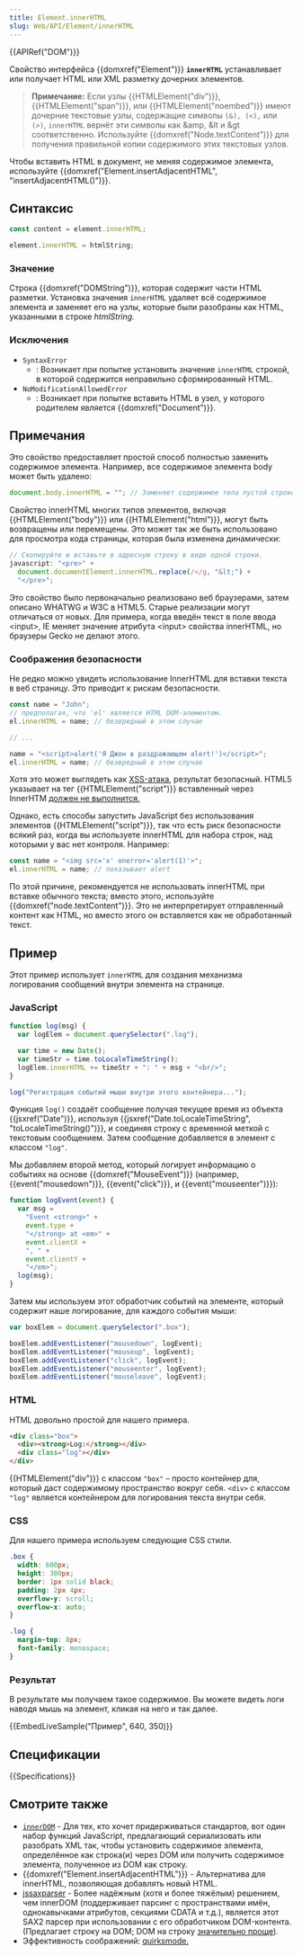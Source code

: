 ```yaml
---
title: Element.innerHTML
slug: Web/API/Element/innerHTML
---
```


{{APIRef("DOM")}}

Свойство интерфейса {{domxref("Element")}} **`innerHTML`** устанавливает или получает HTML или XML разметку дочерних элементов.

> **Примечание:** Если узлы {{HTMLElement("div")}}, {{HTMLElement("span")}}, или {{HTMLElement("noembed")}} имеют дочерние текстовые узлы, содержащие символы `(&), (<),` или `(>)`, `innerHTML` вернёт эти символы как \&amp, \&lt и \&gt соответственно. Используйте {{domxref("Node.textContent")}} для получения правильной копии содержимого этих текстовых узлов.

Чтобы вставить HTML в документ, не меняя содержимое элемента, используйте {{domxref("Element.insertAdjacentHTML", "insertAdjacentHTML()")}}.

## Синтаксис

```js
const content = element.innerHTML;

element.innerHTML = htmlString;
```

### Значение

Строка {{domxref("DOMString")}}, которая содержит части HTML разметки. Установка значения `innerHTML` удаляет всё содержимое элемента и заменяет его на узлы, которые были разобраны как HTML, указанными в строке _htmlString._

### Исключения

- `SyntaxError`
  - : Возникает при попытке установить значение `innerHTML` строкой, в которой содержится неправильно сформированный HTML.
- `NoModificationAllowedError`
  - : Возникает при попытке вставить HTML в узел, у которого родителем является {{domxref("Document")}}.

## Примечания

Это свойство предоставляет простой способ полностью заменить содержимое элемента. Например, все содержимое элемента body может быть удалено:

```js
document.body.innerHTML = ""; // Заменяет содержимое тела пустой строкой.
```

Свойство innerHTML многих типов элементов, включая {{HTMLElement("body")}} или {{HTMLElement("html")}}, могут быть возвращены или перемещены. Это может так же быть использовано для просмотра кода страницы, которая была изменена динамически:

```js
// Скопируйте и вставьте в адресную строку в виде одной строки.
javascript: "<pre>" +
  document.documentElement.innerHTML.replace(/</g, "&lt;") +
  "</pre>";
```

Это свойство было первоначально реализовано веб браузерами, затем описано WHATWG и W3C в HTML5. Старые реализации могут отличаться от новых. Для примера, когда введён текст в поле ввода \<input>, IE меняет значение атрибута \<input> свойства innerHTML, но браузеры Gecko не делают этого.

### Соображения безопасности

Не редко можно увидеть использование InnerHTML для вставки текста в веб страницу. Это приводит к рискам безопасности.

```js
const name = "John";
// предполагая, что 'el' является HTML DOM-элементом.
el.innerHTML = name; // безвредный в этом случае

// ...

name = "<script>alert('Я Джон в раздражающем alert!')</script>";
el.innerHTML = name; // безвредный в этом случае
```

Хотя это может выглядеть как [XSS-атака](https://ru.wikipedia.org/wiki/%D0%9C%D0%B5%D0%B6%D1%81%D0%B0%D0%B9%D1%82%D0%BE%D0%B2%D1%8B%D0%B9_%D1%81%D0%BA%D1%80%D0%B8%D0%BF%D1%82%D0%B8%D0%BD%D0%B3), результат безопасный. HTML5 указывает на тег {{HTMLElement("script")}} вставленный через InnerHTM [должен не выполнится.](https://www.w3.org/TR/2008/WD-html5-20080610/dom.html#innerhtml0)

Однако, есть способы запустить JavaScript без использования элементов {{HTMLElement("script")}}, так что есть риск безопасности всякий раз, когда вы используете innerHTML для набора строк, над которыми у вас нет контроля. Например:

```js
const name = "<img src='x' onerror='alert(1)'>";
el.innerHTML = name; // показывает alert
```

По этой причине, рекомендуется не использовать innerHTML при вставке обычного текста; вместо этого, используйте {{domxref("node.textContent")}}. Это не интерпретирует отправленный контент как HTML, но вместо этого он вставляется как не обработанный текст.

## Пример

Этот пример использует `innerHTML` для создания механизма логирования сообщений внутри элемента на странице.

### JavaScript

```js
function log(msg) {
  var logElem = document.querySelector(".log");

  var time = new Date();
  var timeStr = time.toLocaleTimeString();
  logElem.innerHTML += timeStr + ": " + msg + "<br/>";
}

log("Регистрация событий мыши внутри этого контейнера...");
```

Функция `log()` создаёт сообщение получая текущее время из объекта {{jsxref("Date")}}, используя {{jsxref("Date.toLocaleTimeString", "toLocaleTimeString()")}}, и соединяя строку с временной меткой с текстовым сообщением. Затем сообщение добавляется в элемент с классом `"log"`.

Мы добавляем второй метод, который логирует информацию о событиях на основе {{domxref("MouseEvent")}} (например, {{event("mousedown")}}, {{event("click")}}, и {{event("mouseenter")}}):

```js
function logEvent(event) {
  var msg =
    "Event <strong>" +
    event.type +
    "</strong> at <em>" +
    event.clientX +
    ", " +
    event.clientY +
    "</em>";
  log(msg);
}
```

Затем мы используем этот обработчик событий на элементе, который содержит наше логирование, для каждого события мыши:

```js
var boxElem = document.querySelector(".box");

boxElem.addEventListener("mousedown", logEvent);
boxElem.addEventListener("mouseup", logEvent);
boxElem.addEventListener("click", logEvent);
boxElem.addEventListener("mouseenter", logEvent);
boxElem.addEventListener("mouseleave", logEvent);
```

### HTML

HTML довольно простой для нашего примера.

```html
<div class="box">
  <div><strong>Log:</strong></div>
  <div class="log"></div>
</div>
```

{{HTMLElement("div")}} c классом `"box"` – просто контейнер для, который даст содержимому пространство вокруг себя. `<div>` с классом `"log"` является контейнером для логирования текста внутри себя.

### CSS

Для нашего примера используем следующие CSS стили.

```css
.box {
  width: 600px;
  height: 300px;
  border: 1px solid black;
  padding: 2px 4px;
  overflow-y: scroll;
  overflow-x: auto;
}

.log {
  margin-top: 8px;
  font-family: monospace;
}
```

### Результат

В результате мы получаем такое содержимое. Вы можете видеть логи наводя мышь на элемент, кликая на него и так далее.

{{EmbedLiveSample("Пример", 640, 350)}}

## Спецификации

{{Specifications}}

## Смотрите также

- [`innerDOM`](http://innerdom.sourceforge.net/) - Для тех, кто хочет придерживаться стандартов, вот один набор функций JavaScript, предлагающий сериализовать или разобрать XML так, чтобы установить содержимое элемента, определённое как строка(и) через DOM или получить содержимое элемента, полученное из DOM как строку.
- {{domxref("Element.insertAdjacentHTML")}} - Альтернатива для innerHTML, позволяющая добавлять новый HTML.
- [jssaxparser](https://github.com/ndebeiss/jsxmlsaxparser) - Более надёжным (хотя и более тяжёлым) решением, чем innerDOM (поддерживает парсинг с пространствами имён, однокавычками атрибутов, секциями CDATA и т.д.), является этот SAX2 парсер при использовании с его обработчиком DOM-контента. (Предлагает строку на DOM; DOM на строку [значительно проще](https://app.assembla.com/spaces/brettz9/bize6mebSr3B31ab7jnrAJ/source/DOMToString)).
- Эффективность соображений: [quirksmode.](http://www.quirksmode.org/dom/innerhtml.html)
